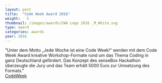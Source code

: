 ```yaml
---
layout: post
title:  "Code Week Award 2016"
weight:   5
thumbnail: /images/awards/CWA Logo 2016 _M_White.svg
type: award
categories: awards
year: 2016
---
```

"Unter dem Motto „Jede Woche ist eine Code Week!“ werden mit dem Code Week Award kreative Workshop-Formate rund um das Thema Coding in ganz Deutschland gefördert. Das Konzept des senseBox Hackathon überzeugte die Jury und das Team erhält 5000 Euro zur Umsetzung des Formats."
<br><a href="http://award.codeweek.de/projects/sensebox-hackathon/">CodeWeek</a>

